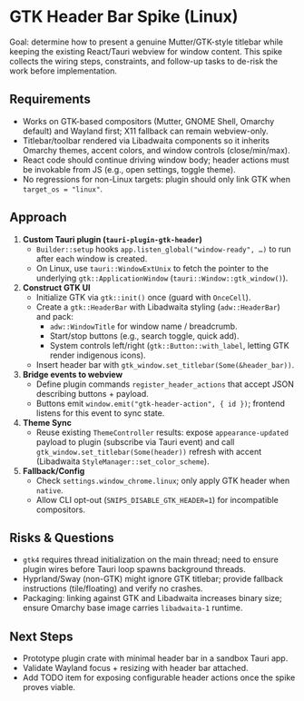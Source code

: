 # GTK Header Bar Spike (Linux)

Goal: determine how to present a genuine Mutter/GTK-style titlebar while keeping the existing React/Tauri webview for window content. This spike collects the wiring steps, constraints, and follow-up tasks to de-risk the work before implementation.

## Requirements

- Works on GTK-based compositors (Mutter, GNOME Shell, Omarchy default) and Wayland first; X11 fallback can remain webview-only.
- Titlebar/toolbar rendered via Libadwaita components so it inherits Omarchy themes, accent colors, and window controls (close/min/max).
- React code should continue driving window body; header actions must be invokable from JS (e.g., open settings, toggle theme).
- No regressions for non-Linux targets: plugin should only link GTK when `target_os = "linux"`.

## Approach

1. **Custom Tauri plugin (`tauri-plugin-gtk-header`)**
   - `Builder::setup` hooks `app.listen_global("window-ready", …)` to run after each window is created.
   - On Linux, use `tauri::WindowExtUnix` to fetch the pointer to the underlying `gtk::ApplicationWindow` (`tauri::Window::gtk_window()`).
2. **Construct GTK UI**
   - Initialize GTK via `gtk::init()` once (guard with `OnceCell`).
   - Create a `gtk::HeaderBar` with Libadwaita styling (`adw::HeaderBar`) and pack:
     - `adw::WindowTitle` for window name / breadcrumb.
     - Start/stop buttons (e.g., search toggle, quick add).
     - System controls left/right (`gtk::Button::with_label`, letting GTK render indigenous icons).
   - Insert header bar with `gtk_window.set_titlebar(Some(&header_bar))`.
3. **Bridge events to webview**
   - Define plugin commands `register_header_actions` that accept JSON describing buttons + payload.
   - Buttons emit `window.emit("gtk-header-action", { id })`; frontend listens for this event to sync state.
4. **Theme Sync**
   - Reuse existing `ThemeController` results: expose `appearance-updated` payload to plugin (subscribe via Tauri event) and call `gtk_window.set_titlebar(Some(header))` refresh with accent (Libadwaita `StyleManager::set_color_scheme`).
5. **Fallback/Config**
   - Check `settings.window_chrome.linux`; only apply GTK header when `native`.
   - Allow CLI opt-out (`SNIPS_DISABLE_GTK_HEADER=1`) for incompatible compositors.

## Risks & Questions

- `gtk4` requires thread initialization on the main thread; need to ensure plugin wires before Tauri loop spawns background threads.
- Hyprland/Sway (non-GTK) might ignore GTK titlebar; provide fallback instructions (tile/floating) and verify no crashes.
- Packaging: linking against GTK and Libadwaita increases binary size; ensure Omarchy base image carries `libadwaita-1` runtime.

## Next Steps

- Prototype plugin crate with minimal header bar in a sandbox Tauri app.
- Validate Wayland focus + resizing with header bar attached.
- Add TODO item for exposing configurable header actions once the spike proves viable.
